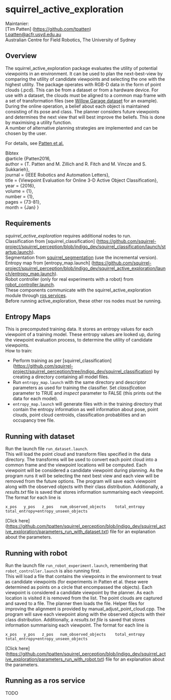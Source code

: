 squirrel_active_exploration
===========================


Maintanier: <br />
[Tim Patten] (https://github.com/tpatten) <br />
t.patten@acfr.usyd.edu.au <br />
Australian Centre for Field Robotics, The University of Sydney

## Overview

The squirrel_active_exploration package evaluates the utility of potential viewpoints in an environment. It can be used to plan the next-best-view by comparing the utility of candidate viewpoints and selecting the one with the highest utility. The package operates with RGB-D data in the form of point clouds (.pcd). This can be from a dataset or from a hardware device. For use with a dataset, the clouds must be aligned to a common map frame with a set of transformation files (see [Willow Garage dataset](https://repo.acin.tuwien.ac.at/tmp/permanent/dataset_index.php) for an example). <br />
During the online operation, a belief about each object is maintained consisting of its pose and class. The planner considers future viewpoints and determines the next view that will best improve the beliefs. This is done by maximising a utility function. <br />
A number of alternative planning strategies are implemented and can be chosen by the user.

For details, see [Patten et al.](http://ieeexplore.ieee.org/xpl/articleDetails.jsp?arnumber=7349156&filter%3DAND%28p_IS_Number%3A7163696%29)

Bibtex <br />
@article {Patten2016, <br />
    author = {T. Patten and M. Zillich and R. Fitch and M. Vincze and S. Sukkarieh}, <br />
    journal = {IEEE Robotics and Automation Letters}, <br />
    title = {Viewpoint Evaluation for Online 3-D Active Object Classification}, <br />
    year = {2016}, <br />
    volume = {1}, <br />
    number = {1}, <br />
    pages = {73-81}, <br />
    month = {Jan} }

## Requirements
*squirrel_active_exploration* requires additional nodes to run. <br />
Classification from [squirrel_classification] (https://github.com/squirrel-project/squirrel_perception/blob/indigo_dev/squirrel_classification/launch/startup.launch). <br />
Segmentation from [squirrel_segmentation](https://github.com/squirrel-project/squirrel_perception/tree/indigo_dev/squirrel_segmentation/launch) (use the incremental version). <br />
Entropy map from [entropy_map.launch] (https://github.com/squirrel-project/squirrel_perception/blob/indigo_dev/squirrel_active_exploration/launch/entropy_map.launch). <br />
Robot controller (only for real experiments with a robot) from [robot_controller.launch](https://github.com/squirrel-project/squirrel_perception/blob/indigo_dev/squirrel_active_exploration/launch/robot_controller.launch). <br />
These components communicate with the squirrel_active_exploration module through [ros services](http://wiki.ros.org/Services). <br />
Before running active_exploration, these other ros nodes must be running.

## Entropy Maps
This is precomputed training data. It stores an entropy values for each viewpoint of a training model. These entropy values are looked up, during the viewpoint evaluation process, to determine the utility of candidate viewpoints. <br />
How to train:
  * Perform training as per [squirrel_classification] (https://github.com/squirrel-project/squirrel_perception/tree/indigo_dev/squirrel_classification) by creating a directory containing all model files.
  * Run `entropy_map.launch` with the same directory and descriptor parameters as used for training the classifier. Set *classification* parameter to TRUE and *inspect* parameter to FALSE (this prints out the data for each model).
  * `entropy_map.launch` will generate files with in the training directory that contain the entropy information as well information
about pose, point clouds, point cloud centroids, classification probablities and an occupancy tree file.

## Running with dataset
Run the launch file `run_dataset.launch`. <br />
This will load the point cloud and transform files specified in the data directory. The transforms will be used to convert each point cloud into a common frame and the viewpoint locations will be computed. Each viewpoint will be considered a candidate viewpoint during planning. As the program runs it will be selecting the next best view and each view will be removed from the future options. The program will save each viewpoint along with the observed objects with their class distribution. Additionally, a *results.txt* file
is saved that stores information summarising each viewpoint. The format for each line is
```
x_pos	y_pos	z_pos	num_observed_objects	total_entropy	total_entropy+entropy_unseen_objects
```

[Click here] (https://github.com/tpatten/squirrel_perception/blob/indigo_dev/squirrel_active_exploration/parameters_run_with_dataset.txt) file for an explanation about the parameters.

## Running with robot
Run the launch file `run_robot_experiment.launch`, remembering that `robot_controller.launch` is also running first. <br />
This will load a file that contains the viewpoints in the environment to treat as candidate viewpoints (for experiments in Patten et al. these were determined as points on a circle that encompassed the objects). Each viewpoint is considered a candidate viewpoint by the planner. As each location is visited it is removed from the list. The point clouds are captured and saved to a file. The planner then loads the file. Helper files for improving the alignment is provided by manual_adjust_point_cloud.cpp. The program will save each viewpoint along with the observed objects with their class distribution. Additionally, a *results.txt file* is saved that stores information summarising each viewpoint. The format for each line is
```
x_pos	y_pos	z_pos	num_observed_objects	total_entropy	total_entropy+entropy_unseen_objects
```

[Click here] (https://github.com/tpatten/squirrel_perception/blob/indigo_dev/squirrel_active_exploration/parameters_run_with_robot.txt) file for an explanation about the parameters.

## Running as a ros service
TODO
